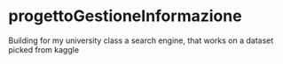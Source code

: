 # progettoGestioneInformazione
Building for my university class a search engine, that works on a dataset picked from kaggle
